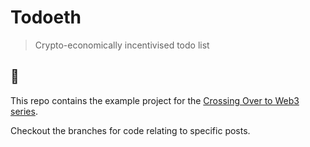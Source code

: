 # Todoeth

> Crypto-economically incentivised todo list

## 👋
This repo contains the example project for the
[Crossing Over to Web3 series](https://blog.jaak.io/crossing-over-to-web3-an-introduction-to-decentralised-development-53de470da331).

Checkout the branches for code relating to specific posts.
